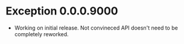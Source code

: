 # Exception 0.0.0.9000

* Working on initial release. Not convineced API doesn't need to be
completely reworked.



